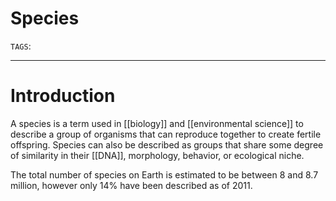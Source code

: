# Species
`TAGS`: 

---
# Introduction
A species is a term used in [[biology]] and [[environmental science]] to describe a group of organisms that can reproduce together to create fertile offspring. Species can also be described as groups that share some degree of similarity in their [[DNA]], morphology, behavior, or ecological niche. 

The total number of species on Earth is estimated to be between 8 and 8.7 million, however only 14% have been described as of 2011. 